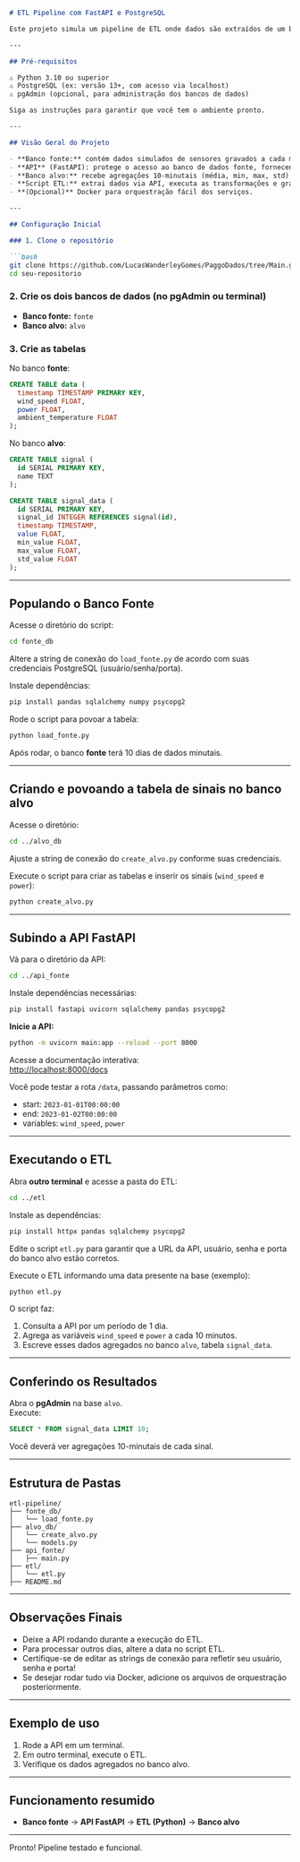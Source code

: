 ```markdown
# ETL Pipeline com FastAPI e PostgreSQL

Este projeto simula um pipeline de ETL onde dados são extraídos de um banco PostgreSQL via API (protegendo o acesso direto), transformados com agregações e carregados em um segundo banco de dados. O objetivo é apresentar uma arquitetura moderna, desacoplada e robusta, utilizando Python, FastAPI, SQLAlchemy e Pandas.

---

## Pré-requisitos

⚠️ Python 3.10 ou superior  
⚠️ PostgreSQL (ex: versão 13+, com acesso via localhost)  
⚠️ pgAdmin (opcional, para administração dos bancos de dados)

Siga as instruções para garantir que você tem o ambiente pronto.

---

## Visão Geral do Projeto

- **Banco fonte:** contém dados simulados de sensores gravados a cada minuto por 10 dias.
- **API** (FastAPI): protege o acesso ao banco de dados fonte, fornecendo dados filtrados conforme parâmetro de tempo e variáveis selecionadas.
- **Banco alvo:** recebe agregações 10-minutais (média, min, max, std) por variável, que são processadas pelo ETL.
- **Script ETL:** extrai dados via API, executa as transformações e grava no banco de dados alvo.
- **(Opcional)** Docker para orquestração fácil dos serviços.

---

## Configuração Inicial

### 1. Clone o repositório

```bash
git clone https://github.com/LucasWanderleyGomes/PaggoDados/tree/Main.git
cd seu-repositorio
```

### 2. Crie os dois bancos de dados (no pgAdmin ou terminal)

- **Banco fonte:** `fonte`
- **Banco alvo:** `alvo`

### 3. Crie as tabelas 

No banco **fonte**:

```sql
CREATE TABLE data (
  timestamp TIMESTAMP PRIMARY KEY,
  wind_speed FLOAT,
  power FLOAT,
  ambient_temperature FLOAT
);
```

No banco **alvo**:

```sql
CREATE TABLE signal (
  id SERIAL PRIMARY KEY,
  name TEXT
);

CREATE TABLE signal_data (
  id SERIAL PRIMARY KEY,
  signal_id INTEGER REFERENCES signal(id),
  timestamp TIMESTAMP,
  value FLOAT,
  min_value FLOAT,
  max_value FLOAT,
  std_value FLOAT
);
```

---

## Populando o Banco Fonte

Acesse o diretório do script:
```bash
cd fonte_db
```

Altere a string de conexão do `load_fonte.py` de acordo com suas credenciais PostgreSQL (usuário/senha/porta).

Instale dependências:
```bash
pip install pandas sqlalchemy numpy psycopg2
```

Rode o script para povoar a tabela:
```bash
python load_fonte.py
```
Após rodar, o banco **fonte** terá 10 dias de dados minutais.

---

## Criando e povoando a tabela de sinais no banco alvo

Acesse o diretório:
```bash
cd ../alvo_db
```

Ajuste a string de conexão do `create_alvo.py` conforme suas credenciais.

Execute o script para criar as tabelas e inserir os sinais (`wind_speed` e `power`):

```bash
python create_alvo.py
```

---

## Subindo a API FastAPI

Vá para o diretório da API:

```bash
cd ../api_fonte
```

Instale dependências necessárias:

```bash
pip install fastapi uvicorn sqlalchemy pandas psycopg2
```

**Inicie a API:**

```bash
python -m uvicorn main:app --reload --port 8000
```

Acesse a documentação interativa:  
[http://localhost:8000/docs](http://localhost:8000/docs)

Você pode testar a rota `/data`, passando parâmetros como:

- start: `2023-01-01T00:00:00`
- end: `2023-01-02T00:00:00`
- variables: `wind_speed`, `power`

---

## Executando o ETL

Abra **outro terminal** e acesse a pasta do ETL:

```bash
cd ../etl
```

Instale as dependências:

```bash
pip install httpx pandas sqlalchemy psycopg2
```

Edite o script `etl.py` para garantir que a URL da API, usuário, senha e porta do banco alvo estão corretos.

Execute o ETL informando uma data presente na base (exemplo):

```bash
python etl.py
```

O script faz:

1. Consulta a API por um período de 1 dia.
2. Agrega as variáveis `wind_speed` e `power` a cada 10 minutos.
3. Escreve esses dados agregados no banco `alvo`, tabela `signal_data`.

---

## Conferindo os Resultados

Abra o **pgAdmin** na base `alvo`.  
Execute:

```sql
SELECT * FROM signal_data LIMIT 10;
```

Você deverá ver agregações 10-minutais de cada sinal.

---

## Estrutura de Pastas

```
etl-pipeline/
├── fonte_db/
│   └── load_fonte.py
├── alvo_db/
│   └── create_alvo.py
│   └── models.py
├── api_fonte/
│   ├── main.py
├── etl/
│   └── etl.py
├── README.md
```

---

## Observações Finais

- Deixe a API rodando durante a execução do ETL.
- Para processar outros dias, altere a data no script ETL.
- Certifique-se de editar as strings de conexão para refletir seu usuário, senha e porta!
- Se desejar rodar tudo via Docker, adicione os arquivos de orquestração posteriormente.

---

## Exemplo de uso

1. Rode a API em um terminal.
2. Em outro terminal, execute o ETL.
3. Verifique os dados agregados no banco alvo.

---

## Funcionamento resumido

- **Banco fonte** → **API FastAPI** → **ETL (Python)** → **Banco alvo**

---

Pronto! Pipeline testado e funcional.
```
